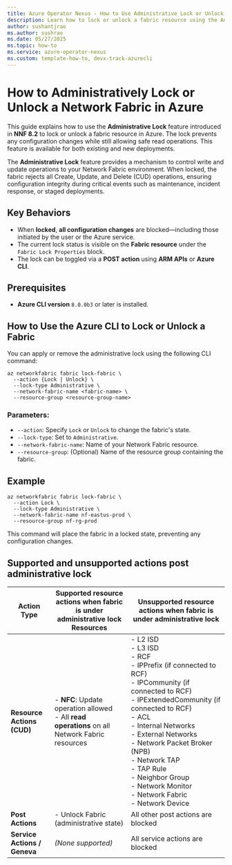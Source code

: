 ```yaml
---
title: Azure Operator Nexus - How to Use Administrative Lock or Unlock Network fabric
description: Learn how to lock or unlock a fabric resource using the Administrative Lock feature in Nexus Network Fabric.
author: sushantjrao
ms.author: sushrao
ms.date: 05/27/2025
ms.topic: how-to
ms.service: azure-operator-nexus
ms.custom: template-how-to, devx-track-azurecli
---
```



# How to Administratively Lock or Unlock a Network Fabric in Azure

This guide explains how to use the **Administrative Lock** feature introduced in **NNF 8.2** to lock or unlock a fabric resource in Azure. The lock prevents any configuration changes while still allowing safe read operations. This feature is available for both existing and new deployments.

The **Administrative Lock** feature provides a mechanism to control write and update operations to your Network Fabric environment. When locked, the fabric rejects all Create, Update, and Delete (CUD) operations, ensuring configuration integrity during critical events such as maintenance, incident response, or staged deployments.


## Key Behaviors

* When **locked**, **all configuration changes** are blocked—including those initiated by the user or the Azure service.
* The current lock status is visible on the **Fabric resource** under the `Fabric Lock Properties` block.
* The lock can be toggled via a **POST action** using **ARM APIs** or **Azure CLI**.


## Prerequisites

* **Azure CLI version** `8.0.0b3` or later is installed.

## How to Use the Azure CLI to Lock or Unlock a Fabric

You can apply or remove the administrative lock using the following CLI command:

```Azure CLI
az networkfabric fabric lock-fabric \
  --action {Lock | Unlock} \
  --lock-type Administrative \
  --network-fabric-name <fabric-name> \
  --resource-group <resource-group-name>
```

### Parameters:

* `--action`: Specify `Lock` or `Unlock` to change the fabric's state.
* `--lock-type`: Set to `Administrative`.
* `--network-fabric-name`: Name of your Network Fabric resource.
* `--resource-group`: (Optional) Name of the resource group containing the fabric.


## Example

```Azure CLI
az networkfabric fabric lock-fabric \
  --action Lock \
  --lock-type Administrative \
  --network-fabric-name nf-eastus-prod \
  --resource-group nf-rg-prod
```

This command will place the fabric in a locked state, preventing any configuration changes.

## Supported and unsupported actions post administrative lock

| **Action Type**              | **Supported resource actions when fabric is under administrative lock Resources**                                                                          | **Unsupported resource actions when fabric is under administrative lock**                                                                                                                                                                                                                                                                                                                                       |
| ---------------------------- | ------------------------------------------------------------------------------------------------ | --------------------------------------------------------------------------------------------------------------------------------------------------------------------------------------------------------------------------------------------------------------------------------------------------------------------------------------------------------------- |
| **Resource Actions (CUD)**   | - **NFC**: Update operation allowed<br>- All **read operations** on all Network Fabric resources | - L2 ISD<br>- L3 ISD<br>- RCF<br>- IPPrefix (if connected to RCF)<br>- IPCommunity (if connected to RCF)<br>- IPExtendedCommunity (if connected to RCF)<br>- ACL<br>- Internal Networks<br>- External Networks<br>- Network Packet Broker (NPB)<br>- Network TAP<br>- TAP Rule<br>- Neighbor Group<br>- Network Monitor<br>- Network Fabric<br>- Network Device |
| **Post Actions**             | - Unlock Fabric (administrative state)                                                           | All other post actions are blocked                                                                                                                                                                                                                                                                                                                              |
| **Service Actions / Geneva** | *(None supported)*                                                                               | All service actions are blocked                                                                                                                                                                                                                                                                                                                                 |